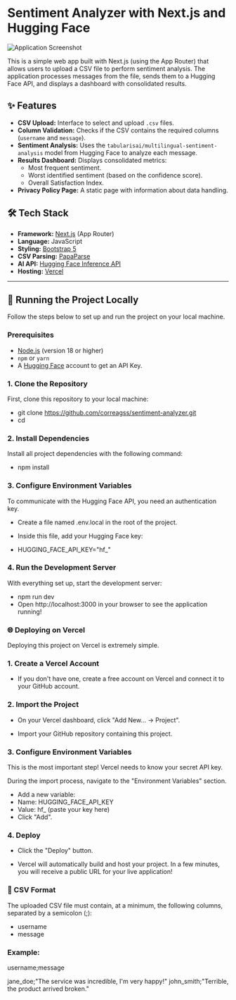 # Sentiment Analyzer with Next.js and Hugging Face

![Application Screenshot]() 


This is a simple web app built with Next.js (using the App Router) that allows users to upload a CSV file to perform sentiment analysis. The application processes messages from the file, sends them to a Hugging Face API, and displays a dashboard with consolidated results.

## ✨ Features

-   **CSV Upload:** Interface to select and upload `.csv` files.
-   **Column Validation:** Checks if the CSV contains the required columns (`username` and `message`).
-   **Sentiment Analysis:** Uses the `tabularisai/multilingual-sentiment-analysis` model from Hugging Face to analyze each message.
-   **Results Dashboard:** Displays consolidated metrics:
    -   Most frequent sentiment.
    -   Worst identified sentiment (based on the confidence score).
    -   Overall Satisfaction Index.
-   **Privacy Policy Page:** A static page with information about data handling.

## 🛠️ Tech Stack

-   **Framework:** [Next.js](https://nextjs.org/) (App Router)
-   **Language:** JavaScript
-   **Styling:** [Bootstrap 5](https://getbootstrap.com/)
-   **CSV Parsing:** [PapaParse](https://www.papaparse.com/)
-   **AI API:** [Hugging Face Inference API](https://huggingface.co/inference-api)
-   **Hosting:** [Vercel](https://vercel.com/)

---

## 🚀 Running the Project Locally

Follow the steps below to set up and run the project on your local machine.

### Prerequisites

-   [Node.js](https://nodejs.org/en/) (version 18 or higher)
-   `npm` or `yarn`
-   A [Hugging Face](https://huggingface.co/) account to get an API Key.

### 1. Clone the Repository

First, clone this repository to your local machine:

- git clone https://github.com/correagss/sentiment-analyzer.git
- cd <sentiment-analyzer>

### 2. Install Dependencies

Install all project dependencies with the following command:

- npm install


### 3. Configure Environment Variables

To communicate with the Hugging Face API, you need an authentication key.

- Create a file named .env.local in the root of the project.
- Inside this file, add your Hugging Face key:

- HUGGING_FACE_API_KEY="hf_<your-key>"

### 4. Run the Development Server

With everything set up, start the development server:

- npm run dev
- Open http://localhost:3000 in your browser to see the application running!

### 🌐 Deploying on Vercel

Deploying this project on Vercel is extremely simple.

### 1. Create a Vercel Account

- If you don't have one, create a free account on Vercel and connect it to your GitHub account.

### 2. Import the Project

- On your Vercel dashboard, click "Add New... -> Project".

- Import your GitHub repository containing this project.

### 3. Configure Environment Variables

This is the most important step! Vercel needs to know your secret API key.

During the import process, navigate to the "Environment Variables" section.

- Add a new variable:
- Name: HUGGING_FACE_API_KEY
- Value: hf_<your-key> (paste your key here)
- Click "Add".

### 4. Deploy

- Click the "Deploy" button.

- Vercel will automatically build and host your project. In a few minutes, you will receive a public URL for your live application!


### 📄 CSV Format

The uploaded CSV file must contain, at a minimum, the following columns, separated by a semicolon (;):

- username
- message

### Example:

username;message

jane_doe;"The service was incredible, I'm very happy!"
john_smith;"Terrible, the product arrived broken."